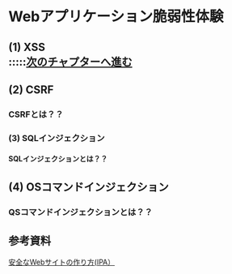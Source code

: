 # Webアプリケーション脆弱性体験
## (1) XSS<br>:::::[次のチャプターへ進む](./XSS.md)<br>









## (2) CSRF<br>

### CSRFとは？？<br>






### (3) SQLインジェクション<br>
#### SQLインジェクションとは？？<br>







## (4) OSコマンドインジェクション
### QSコマンドインジェクションとは？？<br>



## 参考資料
  [安全なWebサイトの作り方(IPA）](https://www.ipa.go.jp/security/vuln/websecurity/about.html)<br>
 
   



  
